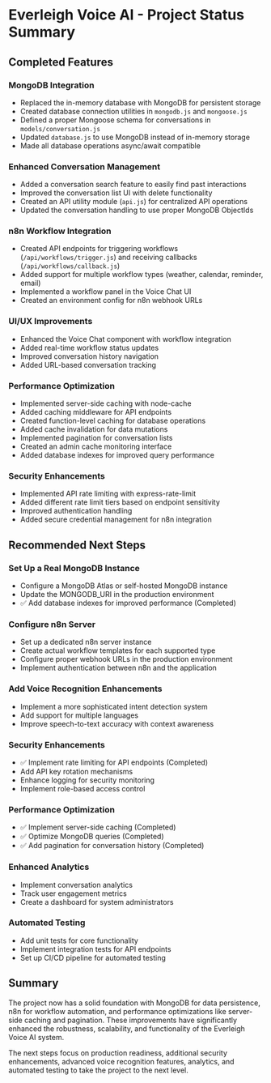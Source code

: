 # Everleigh Voice AI - Project Status Summary

## Completed Features

### MongoDB Integration
- Replaced the in-memory database with MongoDB for persistent storage
- Created database connection utilities in `mongodb.js` and `mongoose.js`
- Defined a proper Mongoose schema for conversations in `models/conversation.js`
- Updated `database.js` to use MongoDB instead of in-memory storage
- Made all database operations async/await compatible

### Enhanced Conversation Management
- Added a conversation search feature to easily find past interactions
- Improved the conversation list UI with delete functionality
- Created an API utility module (`api.js`) for centralized API operations
- Updated the conversation handling to use proper MongoDB ObjectIds

### n8n Workflow Integration
- Created API endpoints for triggering workflows (`/api/workflows/trigger.js`) and receiving callbacks (`/api/workflows/callback.js`)
- Added support for multiple workflow types (weather, calendar, reminder, email)
- Implemented a workflow panel in the Voice Chat UI
- Created an environment config for n8n webhook URLs

### UI/UX Improvements
- Enhanced the Voice Chat component with workflow integration
- Added real-time workflow status updates
- Improved conversation history navigation
- Added URL-based conversation tracking

### Performance Optimization
- Implemented server-side caching with node-cache
- Added caching middleware for API endpoints
- Created function-level caching for database operations
- Added cache invalidation for data mutations
- Implemented pagination for conversation lists
- Created an admin cache monitoring interface
- Added database indexes for improved query performance

### Security Enhancements
- Implemented API rate limiting with express-rate-limit
- Added different rate limit tiers based on endpoint sensitivity
- Improved authentication handling
- Added secure credential management for n8n integration

## Recommended Next Steps

### Set Up a Real MongoDB Instance
- Configure a MongoDB Atlas or self-hosted MongoDB instance
- Update the MONGODB_URI in the production environment
- ✅ Add database indexes for improved performance (Completed)

### Configure n8n Server
- Set up a dedicated n8n server instance
- Create actual workflow templates for each supported type
- Configure proper webhook URLs in the production environment
- Implement authentication between n8n and the application

### Add Voice Recognition Enhancements
- Implement a more sophisticated intent detection system
- Add support for multiple languages
- Improve speech-to-text accuracy with context awareness

### Security Enhancements
- ✅ Implement rate limiting for API endpoints (Completed)
- Add API key rotation mechanisms
- Enhance logging for security monitoring
- Implement role-based access control

### Performance Optimization
- ✅ Implement server-side caching (Completed)
- ✅ Optimize MongoDB queries (Completed)
- ✅ Add pagination for conversation history (Completed)

### Enhanced Analytics
- Implement conversation analytics
- Track user engagement metrics
- Create a dashboard for system administrators

### Automated Testing
- Add unit tests for core functionality
- Implement integration tests for API endpoints
- Set up CI/CD pipeline for automated testing

## Summary
The project now has a solid foundation with MongoDB for data persistence, n8n for workflow automation, and performance optimizations like server-side caching and pagination. These improvements have significantly enhanced the robustness, scalability, and functionality of the Everleigh Voice AI system. 

The next steps focus on production readiness, additional security enhancements, advanced voice recognition features, analytics, and automated testing to take the project to the next level. 